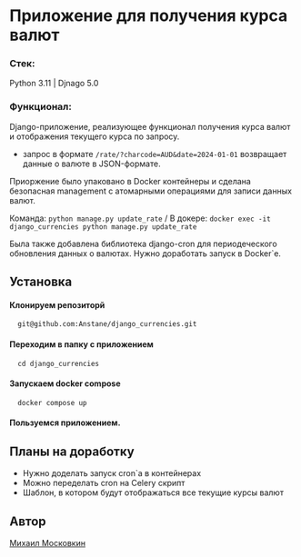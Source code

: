 # Приложение для получения курса валют

### Стек:

Python 3.11 | Djnago 5.0 

### Функционал:

Django-приложение, реализующее функционал получения курса валют и отображения текущего курса по запросу.

- запрос в формате `/rate/?charcode=AUD&date=2024-01-01` возвращает данные о валюте в JSON-формате.

Приоржение было упаковано в Docker контейнеры и сделана безопасная management с атомарными операциями для записи данных валют.

Команда: `python manage.py update_rate` / В докере: `docker exec -it django_currencies python manage.py update_rate`

Была также добавлена библиотека django-cron для периодеческого обновления данных о валютах. Нужно доработать запуск в Docker`е.

## Установка

#### Клонируем репозиторй
```
  git@github.com:Anstane/django_currencies.git
```

#### Переходим в папку с приложением
```
  cd django_currencies
```

#### Запускаем docker compose
```
  docker compose up
```

#### Пользуемся приложением.

## Планы на доработку

- Нужно доделать запуск cron`а в контейнерах
- Можно переделать cron на Celery скрипт
- Шаблон, в котором будут отображаться все текущие курсы валют


## Автор

[Михаил Московкин](https://github.com/Anstane)

